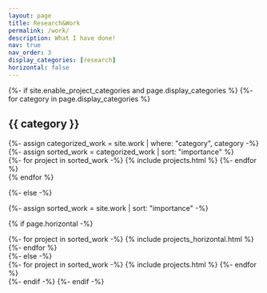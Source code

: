 ```yaml
---
layout: page
title: Research&Work
permalink: /work/
description: What I have done!
nav: true
nav_order: 3
display_categories: [research]
horizontal: false
---
```


<!-- pages/projects.md -->
<div class="projects">
{%- if site.enable_project_categories and page.display_categories %}
  <!-- Display categorized projects -->
  {%- for category in page.display_categories %}
  <h2 class="category">{{ category }}</h2>
  {%- assign categorized_work = site.work | where: "category", category -%}
  {%- assign sorted_work = categorized_work | sort: "importance" %}
  <!-- Generate cards for each project -->
  <div class="grid">
    {%- for project in sorted_work -%}
      {% include projects.html %}
    {%- endfor %}
  </div>
  {% endfor %}

{%- else -%}
<!-- Display projects without categories -->
  {%- assign sorted_work = site.work | sort: "importance" -%}
  <!-- Generate cards for each project -->
  {% if page.horizontal -%}
  <div class="container">
    <div class="row row-cols-2">
    {%- for project in sorted_work -%}
      {% include projects_horizontal.html %}
    {%- endfor %}
    </div>
  </div>
  {%- else -%}
  <div class="grid">
    {%- for project in sorted_work -%}
      {% include projects.html %}
    {%- endfor %}
  </div>
  {%- endif -%}
{%- endif -%}
</div>
